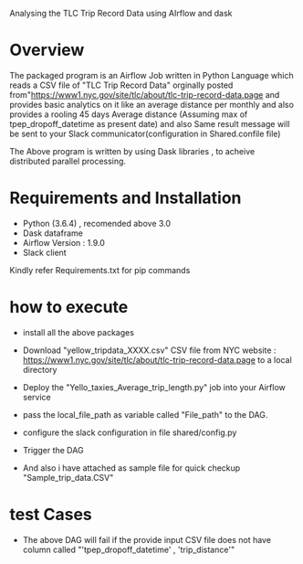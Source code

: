 Analysing the TLC Trip Record Data using AIrflow and dask


# Overview
  The packaged program is an Airflow Job written in Python Language which reads a CSV file of "TLC Trip Record Data" orginally posted from"https://www1.nyc.gov/site/tlc/about/tlc-trip-record-data.page and provides basic analytics on it like an average distance per monthly  and also provides a rooling 45 days Average distance (Assuming max of tpep_dropoff_datetime as present date)
and also Same result message will be sent to your Slack communicator(configuration in Shared.confile file)

  The Above program is written by using Dask libraries , to acheive distributed parallel processing.


# Requirements and Installation
  * Python (3.6.4) , recomended above 3.0
  * Dask dataframe 
  * Airflow Version : 1.9.0
  * Slack client 
  
  Kindly refer Requirements.txt for pip commands
  
 # how to execute 
  * install all the above packages
  * Download "yellow_tripdata_XXXX.csv" CSV file from NYC website : https://www1.nyc.gov/site/tlc/about/tlc-trip-record-data.page to a         local directory
  * Deploy the "Yello_taxies_Average_trip_length.py" job into your Airflow service
  * pass the local_file_path as variable called "File_path" to the DAG.
  * configure the slack configuration in file shared/config.py
  * Trigger the DAG
 
 * And also i have attached as sample file for quick checkup "Sample_trip_data.CSV"
 
 # test Cases
 * The above DAG will fail if the provide input CSV file does not have column called "'tpep_dropoff_datetime' , 'trip_distance'"
 
